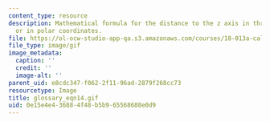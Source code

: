 ```yaml
---
content_type: resource
description: Mathematical formula for the distance to the z axis in three dimensions
  or in polar coordinates.
file: https://ol-ocw-studio-app-qa.s3.amazonaws.com/courses/18-013a-calculus-with-applications-spring-2005/0e15e4e436884f48b5b965568688e0d9_glossary_eqn14.gif
file_type: image/gif
image_metadata:
  caption: ''
  credit: ''
  image-alt: ''
parent_uid: e8cdc347-f062-2f11-96ad-2879f268cc73
resourcetype: Image
title: glossary_eqn14.gif
uid: 0e15e4e4-3688-4f48-b5b9-65568688e0d9
---
```

